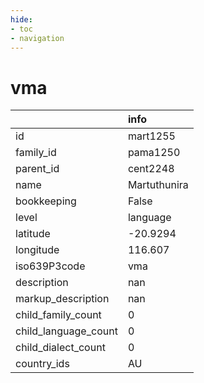 ```yaml
---
hide:
- toc
- navigation
---
```

# vma
|                      | info         |
|:---------------------|:-------------|
| id                   | mart1255     |
| family_id            | pama1250     |
| parent_id            | cent2248     |
| name                 | Martuthunira |
| bookkeeping          | False        |
| level                | language     |
| latitude             | -20.9294     |
| longitude            | 116.607      |
| iso639P3code         | vma          |
| description          | nan          |
| markup_description   | nan          |
| child_family_count   | 0            |
| child_language_count | 0            |
| child_dialect_count  | 0            |
| country_ids          | AU           |